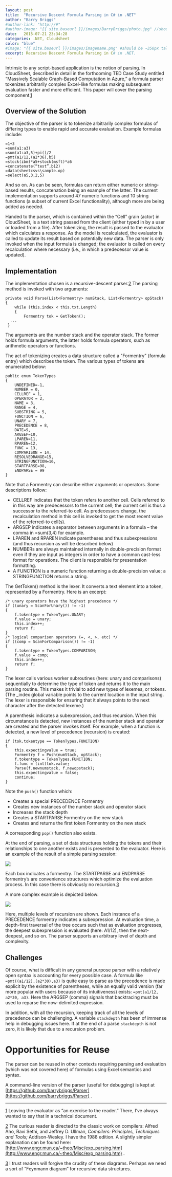 ```yaml
---
layout: post
title:  "Recursive Descent Formula Parsing in C# in .NET"
author: "Barry Briggs"
#author-link: "http://#"
#author-image: "{{ site.baseurl }}/images/BarryBriggs/photo.jpg" //should be square dimensions
date:   2015-07-21 23:34:28
categories: .NET, Cloudsheet
color: "blue"
#image: "{{ site.baseurl }}/images/imagename.png" #should be ~350px tall
excerpt: Recursive Descent Formula Parsing in C# in .NET.
---
```


Intrinsic to any script-based application is the notion of parsing. In CloudSheet, described in detail in the forthcoming TED Case Study entitled “Massively Scalable Graph-Based Computation in Azure,” a formula parser tokenizes arbitrarily complex Excel-like formulas making subsequent evaluation faster and more efficient. This paper will cover the parsing component.[1](#_ftn1)

## Overview of the Solution

The objective of the parser is to tokenize arbitrarily complex formulas of differing types to enable rapid and accurate evaluation. Example formulas include:

```
=1+3
=sum(a1:a3)
=sum(a1:a3,5)+pi()/2
=pmt(a1/12,(a2*36),b5)
=stock(ibm)*a5+stock(msft)*a6
=concatenate(“test”,b12)
=data(sheetcsvs\sample.op)
=select(a5,3,2,5)
```

And so on. As can be seen, formulas can return either numeric or string-based results, concatenation being an example of the latter. The current implementation supports around 47 numeric functions and 10 string functions (a subset of current Excel functionality), although more are being added as needed.

Handed to the parser, which is contained within the “Cell” grain (actor) in CloudSheet, is a text string passed from the client (either typed in by a user or loaded from a file). After tokenizing, the result is passed to the evaluator which calculates a response. As the model is recalculated, the evaluator is called to update its result based on potentially new data. The parser is only invoked when the input formula is changed; the evaluator is called on every recalculation where necessary (i.e., in which a predecessor value is updated).

## Implementation

The implementation chosen is a recursive-descent parser.[2](#_ftn2) The parsing method is invoked with two arguments:

```
private void Parse(List<Formentry> numStack, List<Formentry> opStack)
{
    while (this.index < this.txt.Length)
    {
        Formentry tok = GetToken();
  ...
 }
```

The arguments are the number stack and the operator stack. The former holds formula arguments, the latter holds formula operators, such as arithmetic operators or functions.

The act of tokenizing creates a data structure called a "Formentry" (formula entry) which describes the token. The various types of tokens are enumerated below:

```
public enum TokenTypes
{
    UNDEFINED=-1,
    NUMBER = 0,
    CELLREF = 1,
    OPERATOR = 2,
    NAME = 3,
    RANGE = 4,
    SUBSTRING = 5,
    FUNCTION = 6,
    UNARY = 7,
    PRECEDENCE = 8,
    DATE=9,
    ARGSEP=10,
    LPAREN=11,
    RPAREN=12,
    FUNC = 13,
    COMPARISON = 14,
    RESOLVEDRANGE=15,
    STRINGFUNCTION=16,
    STARTPARSE=98,
    ENDPARSE = 99
}
```

Note that a Formentry can describe either arguments or operators. Some descriptions follow:

- CELLREF indicates that the token refers to another cell. Cells referred to in this way are predecessors to the current cell; the current cell is thus a successor to the referred-to cell. As predecessors change, the recalculation method in this cell is invoked to get the most recent value of the referred-to cell(s).
- ARGSEP indicates a separator between arguments in a formula – the comma in =sum(3,4) for example.
- LPAREN and RPAREN indicate parentheses and thus subexpressions (and thus recursion as will be described below)
- NUMBERs are always maintained internally in double-precision format even if they are input as integers in order to have a common cast-less format for operations. The client is responsible for presentation formatting.
- A FUNCTION is a numeric function returning a double-precision value; a STRINGFUNCTION returns a string.

The GetToken() method is the lexer. It converts a text element into a token, represented by a Formentry. Here is an excerpt:

```
/* unary operators have the highest precedence */
if ((unary = ScanForUnary()) != -1)
{
    f.tokentype = TokenTypes.UNARY;
    f.value = unary;
    this.index++;
    return f;
}
/* logical comparison operators (=, <, >, etc) */
if ((comp = ScanForComparison()) != -1)
{
    f.tokentype = TokenTypes.COMPARISON;
    f.value = comp;
    this.index++;
    return f;
}
```

The lexer calls various worker subroutines (here: unary and comparisons) sequentially to determine the type of token and returns it to the main parsing routine. This makes it trivial to add new types of lexemes, or tokens. (The _index global variable points to the current location in the input string. The lexer is responsible for ensuring that it always points to the next character after the detected lexeme.)

A parenthesis indicates a subexpression, and thus recursion. When this circumstance is detected, new instances of the number stack and operator are created and the parser invokes itself.  For example, when a function is detected, a new level of precedence (recursion) is created:

```
if (tok.tokentype == TokenTypes.FUNCTION)
{
    this.expectingvalue = true;
    Formentry f = Push(numStack, opStack);
    f.tokentype = TokenTypes.FUNCTION;
    f.func = (int)tok.value;
    Parse(f.newnumstack, f.newopstack);
    this.expectingvalue = false;
    continue;
}
```

Note the `push()` function which:

- Creates a special PRECEDENCE Formentry
- Creates new instances of the number stack and operator stack
- Increases the stack depth
- Creates a STARTPARSE Formentry on the new stack
- Creates and returns the first token Formentry on the new stack


A corresponding `pop()` function also exists.

At the end of parsing, a set of data structures holding the tokens and their relationships to one another exists and is presented to the evaluator. Here is an example of the result of a simple parsing session:

![]({{site.baseurl}}/images/2015-07-21-Recursive-Descent-Formula-Parsing-in-NET_images/image001.png)

Each box indicates a formentry. The STARTPARSE and ENDPARSE formentry’s are convenience structures which optimize the evaluation process. In this case there is obviously no recursion.[3](#_ftn3)

A more complex example is depicted below:

![]({{site.baseurl}}/images/2015-07-21-Recursive-Descent-Formula-Parsing-in-NET_images/image002.png)

Here, multiple levels of recursion are shown. Each instance of a PRECEDENCE formentry indicates a subexpression. At evaluation time, a depth-first traversal of the tree occurs such that as evaluation progresses, the deepest subexpression is evaluated (here: A1/12), then the next-deepest, and so on. The parser supports an arbitrary level of depth and complexity.

## Challenges

Of course, what is difficult in any general purpose parser with a relatively open syntax is accounting for every possible case. A formula like `=pmt((a1/12),(a2*30),a3)` is quite easy to parse as the precedence is made explicit by the existence of parentheses, while an equally valid version (far more popular with users because of its intuitiveness) exists:  `=pmt(a1/12, a2*30, a3)`. Here the ARGSEP (comma) signals that backtracing must be used to reparse the now-delimited expression.

In addition, with all the recursion, keeping track of all the levels of precedence can be challenging. A variable `stackdepth` has been of immense help in debugging issues here. If at the end of a parse `stackdepth` is not zero, it is likely that due to a recursion problem.

# Opportunities for Reuse

The parser can be reused in other contexts requiring parsing and evaluation (which was not covered here) of formulas using Excel semantics and syntax.

 A command-line version of the parser (useful for debugging) is kept at [https://github.com/barrybriggs/Parser](https://github.com/barrybriggs/Parser)  .

* * *

<div id="ftn1">

[1](#_ftnref1) Leaving the evaluator as “an exercise to the reader.” There, I’ve always wanted to say that in a technical document.

</div>

<div id="ftn2">

[2](#_ftnref2) The curious reader is directed to the classic work on compilers: Alfred Aho, Ravi Sethi, and Jeffrey D. Ullman, _Compilers: Principles, Techniques and Tools;_ Addison-Wesley. I have the 1988 edition. A slightly simpler explanation can be found here: [http://www.engr.mun.ca/~theo/Misc/exp_parsing.htm](http://www.engr.mun.ca/~theo/Misc/exp_parsing.htm) .

</div>

<div id="ftn3">

[3](#_ftnref3) I trust readers will forgive the crudity of these diagrams. Perhaps we need a sort of “Feynmann diagram” for recursive data structures.

</div>
